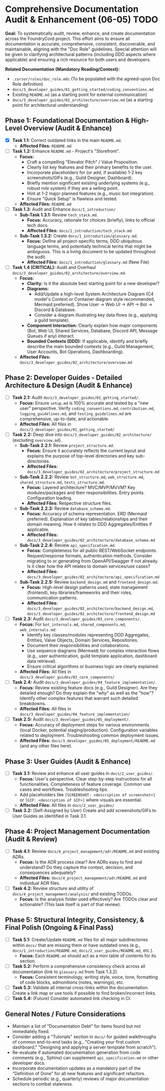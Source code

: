 # Comprehensive Documentation Audit & Enhancement (06-05) TODO

**Goal:** To systematically audit, review, enhance, and create documentation across the FoundryCord project. This effort aims to ensure all documentation is accurate, comprehensive, consistent, discoverable, and maintainable, aligning with the "Doc Role" guidelines. Special attention will be given to clarifying architectural patterns (including DDD aspects where applicable) and ensuring a rich resource for both users and developers.

**Related Documentation (Mandatory Reading/Context):**
*   `.cursor/rules/doc_role.mdc` (To be populated with the agreed-upon Doc Role definition)
*   `docs/3_developer_guides/01_getting_started/coding_conventions.md`
*   Existing `README.md` (as a starting point for external communication)
*   `docs/3_developer_guides/02_architecture/overview.md` (as a starting point for architectural understanding)

## Phase 1: Foundational Documentation & High-Level Overview (Audit & Enhance)

*   [x] **Task 1.1:** Correct outdated links in the main `README.md`.
    *   **Affected Files:** `README.md`
*   [ ] **Task 1.2:** Enhance `README.md` - Project's "Storefront".
    *   **Focus:**
        *   Craft a compelling "Elevator Pitch" / Value Proposition.
        *   Clearly list key features and their primary benefits to the user.
        *   Incorporate placeholders for (or add, if available) 1-2 key screenshots/GIFs (e.g., Guild Designer, Dashboard).
        *   Briefly mention significant existing underlying systems (e.g., robust role system) if they are a selling point.
        *   Hint at 1-2 major planned features (e.g., music bot integration).
        *   Ensure "Quick Setup" is flawless and tested.
    *   **Affected Files:** `README.md`
*   [ ] **Task 1.3:** Audit and Enhance `docs/1_introduction/`
    *   **Sub-Task 1.3.1:** Review `tech_stack.md`.
        *   **Focus:** Accuracy, rationale for choices (briefly), links to official tech docs.
        *   **Affected Files:** `docs/1_introduction/tech_stack.md`
    *   **Sub-Task 1.3.2:** Create `docs/1_introduction/glossary.md`.
        *   **Focus:** Define all project-specific terms, DDD ubiquitous language terms, and potentially technical terms that might be ambiguous. This is a living document to be updated throughout the audit.
        *   **Affected Files:** `docs/1_introduction/glossary.md` (New File)
*   [ ] **Task 1.4 (CRITICAL):** Audit and Overhaul `docs/3_developer_guides/02_architecture/overview.md`.
    *   **Focus:**
        *   **Clarity:** Is it the absolute best starting point for a new developer?
        *   **Diagrams:**
            *   Add/Update a high-level System Architecture Diagram (C4 model's Context or Container diagram style recommended, Mermaid preferred). Show User -> Web UI -> API -> Bot -> Discord & Database.
            *   Consider a diagram illustrating key data flows (e.g., applying a guild template).
        *   **Component Interaction:** Clearly explain how major components (Bot, Web UI, Shared Services, Database, Discord API, Message Queues if any) interact.
        *   **Bounded Contexts (DDD):** If applicable, identify and briefly describe the main bounded contexts (e.g., Guild Management, User Accounts, Bot Operations, Dashboarding).
    *   **Affected Files:** `docs/3_developer_guides/02_architecture/overview.md`

## Phase 2: Developer Guides - Detailed Architecture & Design (Audit & Enhance)

*   [ ] **Task 2.1:** Audit `docs/3_developer_guides/01_getting_started/`.
    *   **Focus:** Ensure `setup.md` is 100% accurate and tested by a "new user" perspective. Verify `coding_conventions.md`, `contribution.md`, `logging_guidelines.md`, and `testing_guidelines.md` are comprehensive, up-to-date, and actionable.
    *   **Affected Files:** All files in `docs/3_developer_guides/01_getting_started/`
*   [ ] **Task 2.2:** Deep dive into `docs/3_developer_guides/02_architecture/` (excluding `overview.md`).
    *   **Sub-Task 2.2.1:** Review `project_structure.md`.
        *   **Focus:** Ensure it accurately reflects the current layout and explains the purpose of top-level directories and key sub-directories.
        *   **Affected Files:** `docs/3_developer_guides/02_architecture/project_structure.md`
    *   **Sub-Task 2.2.2:** Review `bot_structure.md`, `web_structure.md`, `shared_structure.md`, `tests_structure.md`.
        *   **Focus:** Layered architecture? MVC/MVP/MVVM? Key modules/packages and their responsibilities. Entry points. Configuration loading.
        *   **Affected Files:** Respective structure files.
    *   **Sub-Task 2.2.3:** Review `database_schema.md`.
        *   **Focus:** Accuracy of schema representation. ERD (Mermaid preferred). Explanation of key tables/relationships and their domain meaning. How it relates to DDD Aggregates/Entities if applicable.
        *   **Affected Files:** `docs/3_developer_guides/02_architecture/database_schema.md`
    *   **Sub-Task 2.2.4:** Review `api_specification.md`.
        *   **Focus:** Completeness for all public REST/WebSocket endpoints. Request/response formats, authentication methods. Consider migrating to or generating from OpenAPI/Swagger if not already. Is it clear how the API relates to domain services/use cases?
        *   **Affected Files:** `docs/3_developer_guides/02_architecture/api_specification.md`
    *   **Sub-Task 2.2.5:** Review `backend_design.md` and `frontend_design.md`.
        *   **Focus:** High-level design patterns used, state management (frontend), key libraries/frameworks and their roles, communication patterns.
        *   **Affected Files:** `docs/3_developer_guides/02_architecture/backend_design.md`, `docs/3_developer_guides/02_architecture/frontend_design.md`
*   [ ] **Task 2.3:** Audit `docs/3_developer_guides/03_core_components/`.
    *   **Focus:** For `bot_internals.md`, `shared_components.md`, `web_internals.md`:
        *   Identify key classes/modules representing DDD Aggregates, Entities, Value Objects, Domain Services, Repositories.
        *   Document their responsibilities and collaborations.
        *   Use sequence diagrams (Mermaid) for complex interaction flows (e.g., user authentication, guild template application, dashboard data retrieval).
        *   Ensure critical algorithms or business logic are clearly explained.
    *   **Affected Files:** All files in `docs/3_developer_guides/03_core_components/`
*   [ ] **Task 2.4:** Audit `docs/3_developer_guides/04_feature_implementation/`.
    *   **Focus:** Review existing feature docs (e.g., Guild Designer). Are they detailed enough? Do they explain the "why" as well as the "how"? Identify other complex features that warrant such detailed breakdowns.
    *   **Affected Files:** All files in `docs/3_developer_guides/04_feature_implementation/`
*   [ ] **Task 2.5:** Audit `docs/3_developer_guides/05_deployment/`.
    *   **Focus:** Accuracy of deployment steps for various environments (local Docker, potential staging/production). Configuration variables related to deployment. Troubleshooting common deployment issues.
    *   **Affected Files:** `docs/3_developer_guides/05_deployment/README.md` (and any other files here).

## Phase 3: User Guides (Audit & Enhance)

*   [ ] **Task 3.1:** Review and enhance all user guides in `docs/2_user_guides/`.
    *   **Focus:** User's perspective. Clear step-by-step instructions for all functionalities. Completeness of feature coverage. Common use cases and workflows. Troubleshooting tips.
    *   Add placeholders like `[SCREENSHOT: <description of screenshot>]` or `[GIF: <description of GIF>]` where visuals are essential.
    *   **Affected Files:** All files in `docs/2_user_guides/`
*   [ ] **Task 3.2:** (Self-Assigned by User) Create and add screenshots/GIFs to User Guides as identified in Task 3.1.

## Phase 4: Project Management Documentation (Audit & Review)

*   [ ] **Task 4.1:** Review `docs/4_project_management/adr/README.md` and existing ADRs.
    *   **Focus:** Is the ADR process clear? Are ADRs easy to find and understand? Do they capture the context, decision, and consequences adequately?
    *   **Affected Files:** `docs/4_project_management/adr/README.md` and individual ADR files.
*   [ ] **Task 4.2:** Review structure and utility of `docs/4_project_management/analysis/` and existing TODOs.
    *   **Focus:** Is the analysis folder used effectively? Are TODOs clear and actionable? (This task itself is part of that review).

## Phase 5: Structural Integrity, Consistency, & Final Polish (Ongoing & Final Pass)

*   [ ] **Task 5.1:** Create/Update `README.md` files for all major subdirectories within `docs/` that are missing them or have outdated ones (e.g., `docs/1_introduction/README.md`, `docs/2_user_guides/README.md`, etc.).
    *   **Focus:** Each `README.md` should act as a mini table of contents for its section.
*   [ ] **Task 5.2:** Perform a comprehensive consistency check across all documentation (link to `glossary.md` from Task 1.3.2).
    *   **Focus:** Consistent terminology, writing style, voice, tone, formatting of code blocks, admonitions (notes, warnings), etc.
*   [ ] **Task 5.3:** Validate all internal cross-links within the documentation. Create a link map or use tools if possible to find broken/incorrect links.
*   [ ] **Task 5.4:** (Future) Consider automated link checking in CI.

## General Notes / Future Considerations

*   Maintain a list of "Documentation Debt" for items found but not immediately fixed.
*   Consider adding a "Tutorials" section in `docs/` for guided walkthroughs of common end-to-end tasks (e.g., "Creating your first custom dashboard," "Designing and applying a server template from scratch").
*   Re-evaluate if automated documentation generation from code comments (e.g., Sphinx) can supplement `api_specification.md` or other developer docs.
*   Incorporate documentation updates as a mandatory part of the "Definition of Done" for all new features and significant refactors.
*   Schedule periodic (e.g., quarterly) reviews of major documentation sections to combat staleness.